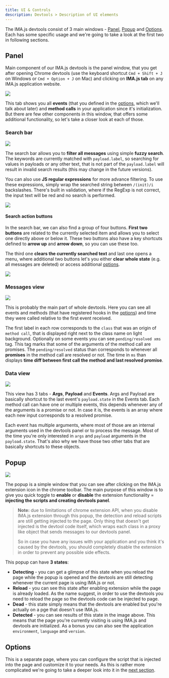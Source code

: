 ```yaml
---
title: UI & Controls
description: Devtools > Description of UI elements
---
```


The IMA.js devtools consist of 3 main windows - [Panel](./devtools-ui#panel), [Popup](./devtools-ui#popup)
and [Options](./devtools-options). Each has some specific usage and
we're going to take a look at the first two in following sections.

## Panel

Main component of our IMA.js devtools is the panel window, that you get after opening Chrome devtools
(use the keyboard shortcut `Cmd + Shift + J` on Windows or `Cmd + Option + J` on Mac)
and clicking on **IMA.js tab** on any IMA.js application website.

![](/docs/devtools-ui.png)

This tab shows you all **events** (that you defined in the [options](./devtools-options), which we'll talk about later)
and **method calls** in your application since it's initialization. But there are few other components in this window,
that offers some additional functionality, so let's take a closer look at each of those.

### Search bar

![](/docs/devtools-ui-search.png)

The search bar allows you to **filter all messages** using simple **fuzzy search**. The keywords are currently
matched with `payload.label`, so searching for values in payloads or any other text, that is not
part of the `payload.label` will result in invalid search results (this may change in the future versions).

You can also use **JS regular expressions** for more advance filtering. To use these expressions, simply wrap
the searched string between `/(init)/i` backslashes. There's built in validation, where if the RegExp is not correct,
the input text will be red and no search is performed.

![](/docs/devtools-ui-search-validation.png)

#### Search action buttons

In the search bar, we can also find a group of four buttons. **First two buttons** are related to the currently selected
item and allows you to select one directly above or below it. These two buttons also have a key shortcuts
defined to **arrow up** and **arrow down**, so you can use these too.

The third one **clears the currently searched text** and
last one opens a menu, where additional two buttons let's you either **clear whole state** (e.g. all messages are deleted)
or access additional [options](./devtools-options).

![](/docs/devtools-ui-search-action-btns.png)

### Messages view

![](/docs/devtools-ui-message.png)

This is probably the main part of whole devtools. Here you can see all events and methods
(that have registered hooks in the [options](./devtools-options)) and time they were called
relative to the first event received.

The first label in each row corresponds to the `class` that was an origin of `method call`, that is displayed
right next to the class name on light background. Optionally on some events you can see `pending/resolved xms` tag.
This tag marks that some of the arguments of the method call are promises. The `pending/resolved` status
than corresponds to whenever all **promises** in the method call are resolved or not. The time in `ms` than displays
**time diff between first call the method and last resolved promise**.


### Data view

![](/docs/devtools-ui-dataview.png)

This view has 3 tabs - **Args**, **Payload** and **Events**. Args and Payload are basically shortcut to the last event's `payload.state` in the Events tab.
Each method call can have one or multiple events, this depends whenever any of the arguments is a promise or not. In case it is, the events is an array
where each new input corresponds to a resolved promise.

Each event has multiple arguments, where most of those are an internal arguments used in the devtools panel or to process the message. Most of the time
you're only interested in `args` and `payload` arguments in the `payload.state`. That's also why we have those two other tabs that are basically shortcuts
to these objects.

## Popup

![](/docs/devtools-ui-popup.png)

The popup is a simple window that you can see after clicking on the IMA.js extension icon
in the chrome toolbar. The main purpose of this window is to give you quick toggle to **enable**
or **disable** the extension functionality = **injecting the scripts and creating devtools panel**.

>**Note:** due to limitations of chrome extension API, when you disable IMA.js extension through this
 popup, the detection and reload scripts are still getting injected to the page. Only thing
 that doesn't get injected is the devtool code itself, which wraps each class in a proxy like object
 that sends messages to our devtools panel.
>
>So in case you have any issues with your application and you think it's caused by the devtools, you
>should completely disable the extension in order to prevent any possible side effects.


This popup can have **3 states**:
 - **Detecting** - you can get a glimpse of this state when you reload the page while the popup is opened
 and the devtools are still detecting whenever the current page is using IMA.js or not.
 - **Reload** - you can see this state after enabling extension while the page is already loaded.
 As the name suggest, in order to use the devtools you need to reload the page so the
 devtools code can be injected to page.
 - **Dead** - this state simply means that the devtools are enabled but you're actually on a pge
 that doesn't use IMA.js.
 - **Detected** - you can see results of this state in the image above. This means that the page
 you're currently visiting is using IMA.js and devtools are initialized. As a bonus you can also
 see the application `environment`, `language` and `version`.

## Options

This is a separate page, where you can configure the script that is injected into the page
and customize it to your needs. As this is rather more complicated we're going to take
a deeper look into it in the [next section](./devtools-options).
